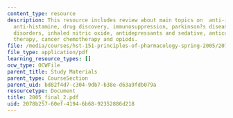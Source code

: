 ```yaml
---
content_type: resource
description: This resource includes review about main topics on  anti-inflammatory,
  anti-histamine, drug discovery, immunosuppression, parkinson?s disease and movement
  disorders, inhaled nitric oxide, antidepressants and sedative, anticonvulsant, antimicrobial
  therapy, cancer chemotherapy and opiods.
file: /media/courses/hst-151-principles-of-pharmacology-spring-2005/2078b25760ef41946b6892352886d218_2005_final_2.pdf
file_type: application/pdf
learning_resource_types: []
ocw_type: OCWFile
parent_title: Study Materials
parent_type: CourseSection
parent_uid: bd82f4d7-c304-9db7-b38e-d63a9fdb079a
resourcetype: Document
title: 2005_final_2.pdf
uid: 2078b257-60ef-4194-6b68-92352886d218
---
```

